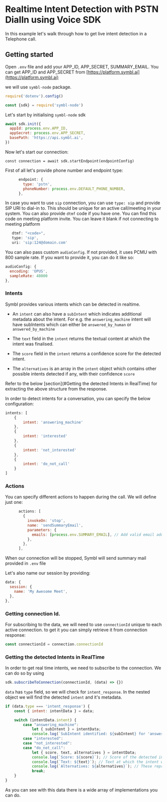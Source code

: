 # Realtime Intent Detection with PSTN DialIn using Voice SDK

In this example let's walk through how to get live intent detection in a Telephone call.

## Getting started

Open `.env` file and add your APP_ID, APP_SECRET, SUMMARY_EMAIL. You can get
APP_ID and APP_SECRET from
[https://platform.symbl.ai](https://platform.symbl.ai)

we will use `symbl-node` package.

```javascript
require('dotenv').config()

const {sdk} = require('symbl-node')
```

Let's start by initialising `symbl-node` sdk

```js
await sdk.init({
  appId: process.env.APP_ID,
  appSecret: process.env.APP_SECRET,
  basePath: 'https://api.symbl.ai',
})
```

Now let's start our connection:

`const connection = await sdk.startEndpoint(endpointConfig)`

First of all let's provide phone number and endpoint type:

```javascript
      endpoint: {
        type: 'pstn',
        phoneNumber: process.env.DEFAULT_PHONE_NUMBER,
      },
```

In case you want to use `sip` connection, you can use `type: sip` and provide
SIP URI to dial-in to. This should be unique for an active call/meeting in your
system. You can also provide `dtmf` code if you have one. You can find this code
on meeting platform invite. You can leave it blank if not connecting to meeting
platform

```javascript
   dtmf: "<code>",
   type: 'sip',
   uri: 'sip:124@domain.com'
```

You can also pass custom `audioConfig`. If not provided, it uses PCMU with 800
sample rate. If you want to provide it, you can do it like so:

```js
audioConfig: {
  encoding: 'OPUS',
  sampleRate: 48000
},
```
### Intents
Symbl provides various intents which can be detected in realtime. 
* An `intent` can also have a `subIntent` which indicates additional metadata about the intent. 
For e.g. the `answering_machine` intent will have subIntents which can either be `answered_by_human` or `answered_by_machine`

* The `text` field in the `intent` returns the textual content at which the intent was finalised.

* The `score` field in the `intent` returns a confidence score for the detected intent.

* The `alternatives` is an array in the `intent` object which contains other possible intents detected if any, with their confidence `score` 

Refer to the below [section](#Getting the detected Intents in RealTime) for extracting the above structure from the response.

In order to detect intents for a conversation, you can specify the below configuration:

```js
intents: [
    {
        intent: 'answering_machine'
    },
    {
        intent: 'interested'
    },
    {
        intent: 'not_interested'
    },
    {
        intent: 'do_not_call'
    }
]
```

### Actions

You can specify different actions to happen during the call. We will define just
one:

```javascript
      actions: [
        {
          invokeOn: 'stop',
          name: 'sendSummaryEmail',
          parameters: {
            emails: [process.env.SUMMARY_EMAIL], // Add valid email addresses to received email
          },
        },
      ],
```

When our connection will be stopped, Symbl will send summary mail provided in
`.env` file

Let's also name our session by providing:

```js
data: {
  session: {
    name: 'My Awesome Meet',
  },
},
```

### Getting connection Id.

For subscribing to the data, we will need to use `connectionId` unique to each
active connection. to get it you can simply retrieve it from connection
response:

```js
const connectionId = connection.connectionId
```

### Getting the detected Intents in RealTime

In order to get real time intents, we need to subscribe to the connection. We can
do so by using

```js
sdk.subscribeToConnection(connectionId, (data) => {})
```

`data` has `type` field, so we will check for `intent_response`. 
In the nested object we will find the detected `intent` and it's metadata.

```js
if (data.type === 'intent_response') {
    const { intent: intentData } = data;

    switch (intentData.intent) {
        case "answering_machine":
            let { subIntent } = intentData;
            console.log(`SubIntent identified: ${subIntent} for 'answering_machine'`); // subIntents supported under 'answering_machine' are [answered_by_human, answered_by_machine]
        case "interested":
        case "not_interested":
        case "do_not_call":
            let { score, text, alternatives } = intentData;
            console.log(`Score: ${score}`); // Score of the detected intent
            console.log(`Text: ${text}`); // Text at which the intent was detected
            console.log(`Alternatives: ${alternatives}`); // These represent other complementing intents if any were detected
            break;
    }
}
```

As you can see with this data there is a wide array of implementations you can
do.
